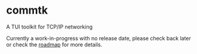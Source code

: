 # commtk
 A TUI toolkit for TCP/IP networking

Currently a work-in-progress with no release date, please check back later or check the [roadmap](https://github.com/users/allyring/projects/4) for more details.